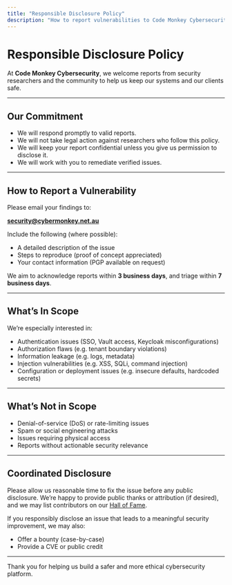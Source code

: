 ```yaml
---
title: "Responsible Disclosure Policy"
description: "How to report vulnerabilities to Code Monkey Cybersecurity"
---
```


# Responsible Disclosure Policy

At **Code Monkey Cybersecurity**, we welcome reports from security researchers and the community to help us keep our systems and our clients safe.

---

## Our Commitment

- We will respond promptly to valid reports.
- We will not take legal action against researchers who follow this policy.
- We will keep your report confidential unless you give us permission to disclose it.
- We will work with you to remediate verified issues.

---

## How to Report a Vulnerability

Please email your findings to:

  **security@cybermonkey.net.au**

Include the following (where possible):

- A detailed description of the issue
- Steps to reproduce (proof of concept appreciated)
- Your contact information (PGP available on request)

We aim to acknowledge reports within **3 business days**, and triage within **7 business days**.

---

## What’s In Scope

We’re especially interested in:

- Authentication issues (SSO, Vault access, Keycloak misconfigurations)
- Authorization flaws (e.g. tenant boundary violations)
- Information leakage (e.g. logs, metadata)
- Injection vulnerabilities (e.g. XSS, SQLi, command injection)
- Configuration or deployment issues (e.g. insecure defaults, hardcoded secrets)

---

## What’s Not in Scope

- Denial-of-service (DoS) or rate-limiting issues
- Spam or social engineering attacks
- Issues requiring physical access
- Reports without actionable security relevance

---

## Coordinated Disclosure

Please allow us reasonable time to fix the issue before any public disclosure.
We’re happy to provide public thanks or attribution (if desired), and we may list contributors on our [Hall of Fame](../hall-of-fame.md).

If you responsibly disclose an issue that leads to a meaningful security improvement, we may also:

- Offer a bounty (case-by-case)
- Provide a CVE or public credit

---

Thank you for helping us build a safer and more ethical cybersecurity platform.

